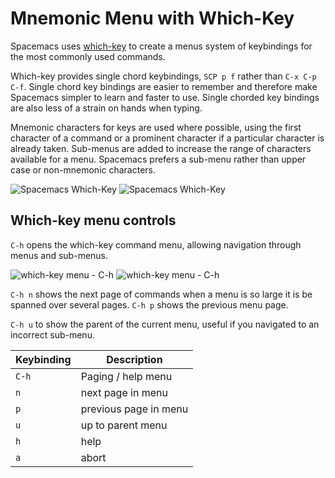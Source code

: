 # Mnemonic Menu with Which-Key

Spacemacs uses [which-key](https://github.com/justbur/emacs-which-key) to create a menus system of keybindings for the most commonly used commands.

Which-key provides single chord keybindings, `SCP p f` rather than `C-x C-p C-f`.  Single chord key bindings are easier to remember and therefore make Spacemacs simpler to learn and faster to use.  Single chorded key bindings are also less of a strain on hands when typing.

Mnemonic characters for keys are used where possible, using the first character of a command or a prominent character if a particular character is already taken.  Sub-menus are added to increase the range of characters available for a menu.  Spacemacs prefers a sub-menu rather than upper case or non-mnemonic characters.

![Spacemacs Which-Key](https://github.com/practicalli/graphic-design/blob/live/editors/spacemacs/screenshots/spacemacs-whichkey-spc-menu-light.png?raw=true#only-light)
![Spacemacs Which-Key](https://github.com/practicalli/graphic-design/blob/live/editors/spacemacs/screenshots/spacemacs-whichkey-spc-menu-dark.png?raw=true#only-dark)


## Which-key menu controls

`C-h` opens the which-key command menu, allowing navigation through menus and sub-menus.

![which-key menu - C-h](https://github.com/practicalli/graphic-design/blob/live/editors/spacemacs/screenshots/spacemacs-whichkey-help-menu-light.png?raw=true#only-light)
![which-key menu - C-h](https://github.com/practicalli/graphic-design/blob/live/editors/spacemacs/screenshots/spacemacs-whichkey-help-menu-dark.png?raw=true#only-dark)

`C-h n` shows the next page of commands when a menu is so large it is be spanned over several pages. `C-h p` shows the previous menu page.

`C-h u` to show the parent of the current menu, useful if you navigated to an incorrect sub-menu.

| Keybinding | Description           |
|------------|-----------------------|
| `C-h`      | Paging / help menu    |
| `n`        | next page in menu     |
| `p`        | previous page in menu |
| `u`        | up to parent menu     |
| `h`        | help                  |
| `a`        | abort                 |
